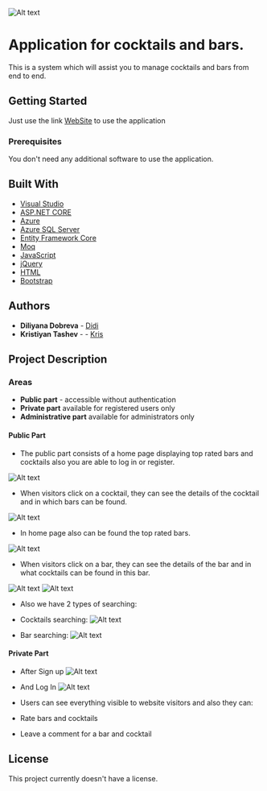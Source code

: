 ![Alt text](https://github.com/DilyanaDobreva/Cocktail_Magician/blob/master/Images/HomePage.png)

# Application for cocktails and bars.

This is a system which will assist you to manage cocktails and bars from end to end.

## Getting Started

Just use the link [WebSite](https://cocktailmagicianproject.azurewebsites.net/) to use the application

### Prerequisites

You don't need any additional software to use the application.

## Built With

* [Visual Studio](https://visualstudio.microsoft.com/vs/)
* [ASP.NET CORE](https://docs.microsoft.com/en-us/aspnet/core/?view=aspnetcore-3.0)
* [Azure](https://azure.microsoft.com/en-us/)
* [Azure SQL Server](https://azure.microsoft.com/en-us/services/sql-database/)
* [Entity Framework Core](https://docs.microsoft.com/en-us/ef/core/)
* [Moq](https://github.com/Moq/moq4/wiki/Quickstart)
* [JavaScript](https://www.javascript.com/)
* [jQuery](https://jquery.com/)
* [HTML](https://developer.mozilla.org/bg/docs/Web/HTML)
* [Bootstrap](https://getbootstrap.com/)

## Authors

* **Diliyana Dobreva** - [Didi](https://gitlab.com/dilyana.dobreva)
* **Kristiyan Tashev** -  - [Kris](https://gitlab.com/kristiqntashev)

## Project Description
### Areas
* **Public part** -  accessible without authentication
* **Private part** available for registered users only
* **Administrative part** available for administrators only

#### Public Part
* The public part consists of a home page displaying top rated bars and cocktails also you are able to log in or register.

![Alt text](https://github.com/DilyanaDobreva/Cocktail_Magician/blob/master/Images/TopRatedCoctails.png)
* When visitors click on a cocktail, they can see the details of the cocktail and in which bars can be found.

![Alt text](https://github.com/DilyanaDobreva/Cocktail_Magician/blob/master/Images/CocktailDetail.png)
* In home page also can be found the top rated bars.

![Alt text](https://github.com/DilyanaDobreva/Cocktail_Magician/blob/master/Images/TopBars.png)
* When visitors click on a bar, they can see the details of the bar and in what cocktails can be found in this bar.

![Alt text](https://github.com/DilyanaDobreva/Cocktail_Magician/blob/master/Images/BarDetail1.png)
![Alt text](https://github.com/DilyanaDobreva/Cocktail_Magician/blob/master/Images/BarDetail2.png)

* Also we have 2 types of searching:

* Cocktails searching:
![Alt text](https://github.com/DilyanaDobreva/Cocktail_Magician/blob/master/Images/CocktailSearch.png)

* Bar searching:
![Alt text](https://github.com/DilyanaDobreva/Cocktail_Magician/blob/master/Images/BarSearch.png)

#### Private Part
* After Sign up
![Alt text](https://github.com/DilyanaDobreva/Cocktail_Magician/blob/master/Images/SignUp.png)

* And Log In
![Alt text](https://github.com/DilyanaDobreva/Cocktail_Magician/blob/master/Images/SignIn.png)
* Users can see everything visible to website visitors and also they can:


* Rate bars and cocktails
* Leave a comment for a bar and cocktail


## License

This project currently doesn't have a license.


